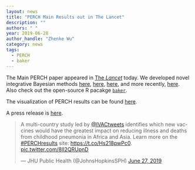 ```yaml
---
layout: news
title: "PERCH Main Results out in The Lancet"
description: ""
authors: " "
year: 2019-06-28
author_handle: "Zhenke Wu"
category: news
tags: 
  - PERCH
  - baker
---
```



The Main PERCH paper appeared in [The *Lancet*](https://www.thelancet.com/journals/lancet/article/PIIS0140-6736(19)30721-4/fulltext) today. We developed novel integrative Bayesian methods [here](http://onlinelibrary.wiley.com/doi/10.1111/rssc.12101/full), [here](https://academic.oup.com/biostatistics/article/18/2/200/2555349/Nested-partially-latent-class-models-for-dependent), [here](https://academic.oup.com/cid/article/64/suppl_3/S213/3858226/Bayesian-Estimation-of-Pneumonia-Etiology), and more recently, [here](https://zhenkewu.com/papers/nplcm_reg). Also check out the open-source R pacakge [`baker`](https://github.com/zhenkewu/baker).

The visualization of PERCH results can be found [here](http://perchresults.org).

A press release is [here](https://www.jhsph.edu/ivac/2019/06/27/ivac-led-perch-study-reveals-viruses-as-new-leading-cause-of-global-childhood-pneumonia/). 

<blockquote class="twitter-tweet" data-width="500"><p lang="en" dir="ltr">A multi-country study led by <a href="https://twitter.com/IVACtweets?ref_src=twsrc%5Etfw">@IVACtweets</a> identifies which new vaccines would have the greatest impact on reducing illness and deaths from childhood pneumonia in Africa and Asia. Learn more on the <a href="https://twitter.com/hashtag/PERCHresults?src=hash&amp;ref_src=twsrc%5Etfw">#PERCHresults</a> site: <a href="https://t.co/Hs218pwPc0">https://t.co/Hs218pwPc0</a>. <a href="https://t.co/8lI2QRUpnD">pic.twitter.com/8lI2QRUpnD</a></p>&mdash; JHU Public Health (@JohnsHopkinsSPH) <a href="https://twitter.com/JohnsHopkinsSPH/status/1144380713082511366?ref_src=twsrc%5Etfw">June 27, 2019</a></blockquote>
<script async="" src="https://platform.twitter.com/widgets.js" charset="utf-8"></script>
